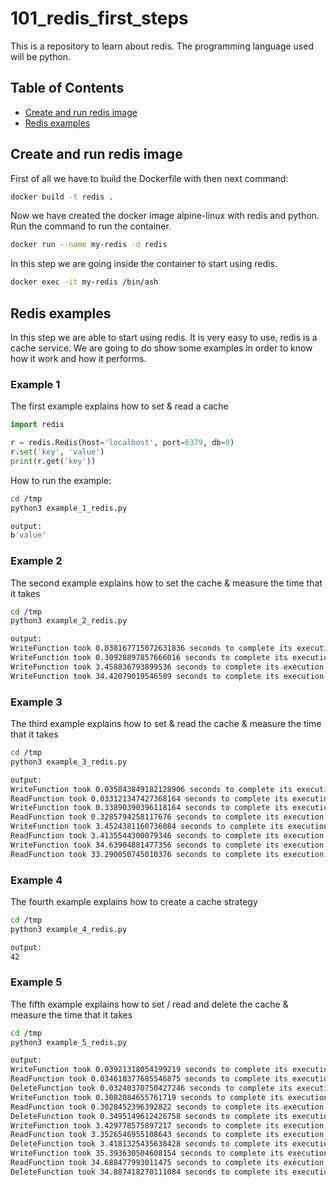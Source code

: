# 101_redis_first_steps
This is a repository to learn about redis. The programming language used will be python.

## Table of Contents
* [Create and run redis image](#create-and-run-redis-image)
* [Redis examples](#redis-examples)


## Create and run redis image
First of all we have to build the Dockerfile with then next command:
```sh
docker build -t redis .
```

Now we have created the docker image alpine-linux with redis and python. Run the command to run the container.
```sh
docker run --name my-redis -d redis
```

In this step we are going inside the container to start using redis.
```sh
docker exec -it my-redis /bin/ash
```

## Redis examples
In this step we are able to start using redis. It is very easy to use, redis is a cache service. We are going to do show some examples in order to know how it work and how it performs.

### Example 1
The first example explains how to set & read a cache
```python
import redis

r = redis.Redis(host='localhost', port=6379, db=0)
r.set('key', 'value')
print(r.get('key'))
```

How to run the example:
```sh
cd /tmp
python3 example_1_redis.py

output:
b'value'
```

### Example 2
The second example explains how to set the cache & measure the time that it takes
```sh
cd /tmp
python3 example_2_redis.py

output:
WriteFunction took 0.038167715072631836 seconds to complete its execution.
WriteFunction took 0.30928897857666016 seconds to complete its execution.
WriteFunction took 3.458836793899536 seconds to complete its execution.
WriteFunction took 34.42079019546509 seconds to complete its execution.
```

### Example 3
The third example explains how to set & read the cache & measure the time that it takes
```sh
cd /tmp
python3 example_3_redis.py

output:
WriteFunction took 0.035843849182128906 seconds to complete its execution.
ReadFunction took 0.033121347427368164 seconds to complete its execution.
WriteFunction took 0.33890390396118164 seconds to complete its execution.
ReadFunction took 0.3285794258117676 seconds to complete its execution.
WriteFunction took 3.4524381160736084 seconds to complete its execution.
ReadFunction took 3.4135544300079346 seconds to complete its execution.
WriteFunction took 34.63904881477356 seconds to complete its execution.
ReadFunction took 33.290050745010376 seconds to complete its execution.
```

### Example 4
The fourth example explains how to create a cache strategy
```sh
cd /tmp
python3 example_4_redis.py

output:
42
```

### Example 5
The fifth example explains how to set / read and delete the cache & measure the time that it takes
```sh
cd /tmp
python3 example_5_redis.py

output:
WriteFunction took 0.03921318054199219 seconds to complete its execution.
ReadFunction took 0.034618377685546875 seconds to complete its execution.
DeleteFunction took 0.03240370750427246 seconds to complete its execution.
WriteFunction took 0.3082084655761719 seconds to complete its execution.
ReadFunction took 0.3028452396392822 seconds to complete its execution.
DeleteFunction took 0.3495149612426758 seconds to complete its execution.
WriteFunction took 3.429778575897217 seconds to complete its execution.
ReadFunction took 3.3526546955108643 seconds to complete its execution.
DeleteFunction took 3.4181325435638428 seconds to complete its execution.
WriteFunction took 35.393630504608154 seconds to complete its execution.
ReadFunction took 34.688477993011475 seconds to complete its execution.
DeleteFunction took 34.887418270111084 seconds to complete its execution.
```
